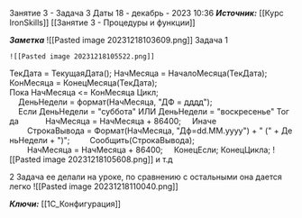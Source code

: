 
Занятие 3 - Задача 3 Даты
 18 - декабрь - 2023  10:36 
***Источник:***  [[Курс IronSkills]] [[Занятие 3 - Процедуры и функции]]

***Заметка*** 
![[Pasted image 20231218103609.png]]
Задача 1

	![[Pasted image 20231218105522.png]]

ТекДата = ТекущаяДата();
НачМесяца = НачалоМесяца(ТекДата);
КонМесяца = КонецМесяца(ТекДата);
Пока НачМесяца <= КонМесяца Цикл;
    ДеньНедели = формат(НачМесяца, "ДФ = дддд");
    Если ДеньНедели = "суббота" ИЛИ ДеньНедели = "воскресенье" Тогда   
        НачМесяца = НачМесяца + 86400;
    Иначе   
        СтрокаВывода = Формат(НачМесяца, "Дф=dd.MM.yyyy") + " (" + ДеньНедели + ")";
        Сообщить(СтрокаВывода);
        НачМесяца = НачМесяца + 86400;
    КонецЕсли;
КонецЦикла;
![[Pasted image 20231218105608.png]]
и т.д

2 Задача
ее делали на уроке, по сравнению с остальными она дается легко 
![[Pasted image 20231218110040.png]]

***Ключи:*** [[1С_Конфигурация]]